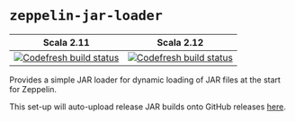 # `zeppelin-jar-loader`

| Scala 2.11 | Scala 2.12 |
|:-:|:-:|
| [![Codefresh build status]( https://g.codefresh.io/api/badges/pipeline/dsaid/dsaidgovsg%2Fzeppelin-jar-loader%2Fscala-2.11?branch=master&key=eyJhbGciOiJIUzI1NiJ9.NWNhNDBjNDA1MTMxODZjZjdhMTUyYjQx.uEnKk6__Qzfhrurzdo57Oly3AhBgrjFWZZrovG-m-8E&type=cf-1)]( https://g.codefresh.io/pipelines/scala-2.11/builds?repoOwner=dsaidgovsg&repoName=zeppelin-jar-loader&serviceName=dsaidgovsg%2Fzeppelin-jar-loader&filter=trigger:build~Build;branch:master;pipeline:5d53c5c7fc481525f307e681~scala-2.11)| [![Codefresh build status]( https://g.codefresh.io/api/badges/pipeline/dsaid/dsaidgovsg%2Fzeppelin-jar-loader%2Fscala-2.12?key=eyJhbGciOiJIUzI1NiJ9.NWNhNDBjNDA1MTMxODZjZjdhMTUyYjQx.uEnKk6__Qzfhrurzdo57Oly3AhBgrjFWZZrovG-m-8E&type=cf-1)]( https://g.codefresh.io/pipelines/scala-2.12/builds?filter=trigger:build~Build;pipeline:5d7730333794ab50ffcbd169~scala-2.12) |

Provides a simple JAR loader for dynamic loading of JAR files at the start for
Zeppelin.

This set-up will auto-upload release JAR builds onto GitHub releases
[here](https://github.com/datagovsg/zeppelin-jar-loader/releases).

